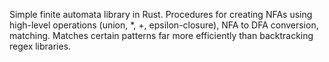 Simple finite automata library in Rust. Procedures for creating NFAs using high-level operations (union, \*, +, epsilon-closure), NFA to DFA conversion, matching. Matches certain patterns far more efficiently than backtracking regex libraries.